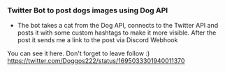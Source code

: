 ### Twitter Bot to post dogs images using Dog API

* The bot takes a cat from the Dog API, connects to the Twitter API and posts it with some custom hashtags to make it more visible.
    After the post it sends me a link to the post via Discord Webhook

You can see it here. Don't forget to leave follow :)
https://twitter.com/Doggos222/status/1695033301940011370
